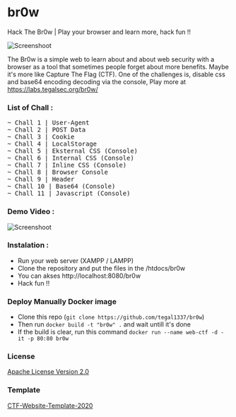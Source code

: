# br0w
Hack The Br0w | Play your browser and learn more, hack fun !!

![Screenshoot](https://media2.giphy.com/media/DUCJBTChj8WfQqeeKl/giphy.gif)

The Br0w is a simple web to learn about and about web security with a browser as a tool that sometimes people forget about more benefits. Maybe it's more like Capture The Flag (CTF).
One of the challenges is, disable css and base64 encoding decoding via the console, Play more at https://labs.tegalsec.org/br0w/

### List of Chall :
<pre>
~ Chall 1 | User-Agent
~ Chall 2 | POST Data
~ Chall 3 | Cookie
~ Chall 4 | LocalStorage
~ Chall 5 | Eksternal CSS (Console)
~ Chall 6 | Internal CSS (Console)
~ Chall 7 | Inline CSS (Console)
~ Chall 8 | Browser Console
~ Chall 9 | Header
~ Chall 10 | Base64 (Console)
~ Chall 11 | Javascript (Console)
</pre>

### Demo Video :
![Screenshoot](https://media2.giphy.com/media/bh0AGuu5yOQfSP8gj8/giphy.gif)<br>

### Instalation :
<ul>
  <li>Run your web server (XAMPP / LAMPP)</li>
  <li>Clone the repository and put the files in the /htdocs/br0w</li>
  <li>You can akses http://localhost:8080/br0w</li>
  <li>Hack fun !!</li>
</ul>

### Deploy Manually Docker image

- Clone this repo (`git clone https://github.com/tegal1337/br0w`)
- Then run `docker build -t "br0w" .` and wait untill it's done 
- If the build is clear, run this command `docker run --name web-ctf -d -it -p 80:80 br0w`

### License

[Apache License Version 2.0](https://raw.githubusercontent.com/tegal1337/br0w/main/LICENSE)

### Template 

[CTF-Website-Template-2020](https://github.com/ashawe/CTF-Website-Template-2020)
